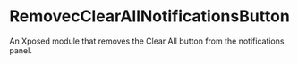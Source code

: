# RemovecClearAllNotificationsButton

An Xposed module that removes the Clear All button from the notifications panel.
